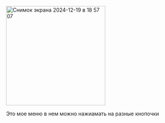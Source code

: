 <img width="270" alt="Снимок экрана 2024-12-19 в 18 57 07" src="https://github.com/user-attachments/assets/fc212fae-16d3-46c0-a997-c85569dca850" />










Это мое меню в нем можно нажиамать на разные кнопочки

